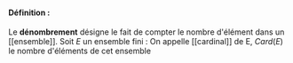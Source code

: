 #### Définition :
Le **dénombrement** désigne le fait de compter le nombre d'élément dans un [[ensemble]].
Soit $E$ un ensemble fini :
	On appelle [[cardinal]] de E, $Card(E)$ le nombre d'éléments de cet ensemble
